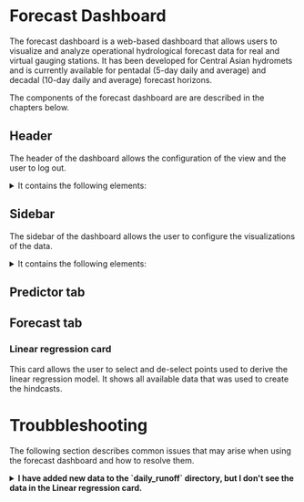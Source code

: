 # Forecast Dashboard

The forecast dashboard is a web-based dashboard that allows users to visualize and analyze operational  hydrological forecast data for real and virtual gauging stations. It has been developed for Central Asian hydromets and is currently available for pentadal (5-day daily and average) and decadal (10-day daily and average) forecast horizons.

The components of the forecast dashboard are are described in the chapters below. 

## Header
The header of the dashboard allows the configuration of the view and the user to log out. 
<details>
<summary>It contains the following elements:</summary>

- <img src="www/figures/menu_icon.png" alt="Menu Icon" width="24" height="24" style="vertical-align: middle; margin-right: 8px;"> **Menu**: By clicking the menu icon, the user can open and close the sidebar. The sidebar contains options to configure the visualizations of the data.   
- <img src="www/figures/language_selection.png" alt="Menu Icon" width="140" height="24" style="vertical-align: middle; margin-right: 8px;"> **Language**: The user can select the language of the dashboard. Currently, the dashboard is available in English and Russian.   
- <img src="www/figures/logout.png" alt="Menu Icon" width="44" height="24" style="vertical-align: middle; margin-right: 8px;"> **Logout**: The user can log out of the dashboard by clicking the logout icon. This will redirect the user to the login page. The dashboard is designed for single user access and users will be logged out automatically after 10 minutes of inactivity. 

</details>

## Sidebar
The sidebar of the dashboard allows the user to configure the visualizations of the data. 

<details>
<summary>It contains the following elements:</summary>

</details>

## Predictor tab


## Forecast tab

### Linear regression card
This card allows the user to select and de-select points used to derive the linear regression model. It shows all available data that was used to create the hindcasts.

# Troubbleshooting
The following section describes common issues that may arise when using the forecast dashboard and how to resolve them.

<details>
<summary><b>I have added new data to the `daily_runoff` directory, but I don't see the data in the Linear regression card.</b></summary>
The forecast dashboard reads the data for the linear regression card from the results of the linear regression module in the `intermediate_data` directory in the data folder. If you add older data to the `daily_runoff` directory in the data folder, you therefore need to manually update the hindcasts by triggering a manual re-run in the linear regression card of the forecast dashboard or by waiting for the next regular automatic forecast.
</details>